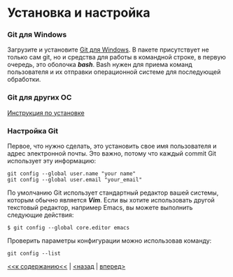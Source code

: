 # Установка и настройка

### Git для Windows

Загрузите и установите [Git для Windows](https://git-scm.com/download/win). В пакете присутствует не только сам git, но и средства для работы в командной строке, в первую очередь, это оболочка ***bash***. Bash нужен для приема команд пользователя и их отправки операционной системе для последующей обработки.

### Git для других ОС

[Инструкция по установке](https://git-scm.com/book/en/v2/Getting-Started-Installing-Git)

### Настройка Git

Первое, что нужно сделать, это установить свое имя пользователя и адрес электронной почты. Это важно, потому что каждый commit Git использует эту информацию:
```
git config --global user.name "your name"
git config --global user.email "your_email"
```
По умолчанию Git использует стандартный редактор вашей системы, которым обычно является ***Vim***. Если вы хотите использовать другой текстовый редактор, например Emacs, вы можете выполнить следующие действия:
```
$ git config --global core.editor emacs
```

Проверить параметры конфигурации можно использовав команду:
```
git config --list
```

[<<к содержанию<<](./readme.md) | [<назад](./gitinstall.md) | [вперед>](./gitfiles.md)